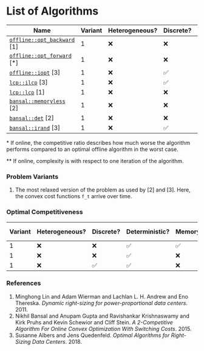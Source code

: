 # List of Algorithms

| Name                                             | Variant | Heterogeneous? | Discrete? | Online? | Competitiveness* | Complexity** |
| -----------------------------------------------  | ------- | -------------- | --------- | ------- | ---------------- | ------------ |
| [`offline::opt_backward`](offline/opt.rs) [1]    | 1       | ❌             | ❌        | ❌      |                  | ?            |
| [`offline::opt_forward`](offline/opt.rs) [*]     | 1       | ❌             | ❌        | ❌      |                  | ?            |
| [`offline::iopt`](offline/iopt.rs) [3]           | 1       | ❌             | ✅        | ❌      |                  | O(T log m)   |
| [`lcp::ilcp`](lcp/ilcp.rs) [3]                   | 1       | ❌             | ✅        | ✅      | 3-competitive    | ?            |
| [`lcp::lcp`](lcp/lcp.rs) [1]                     | 1       | ❌             | ❌        | ✅      | 3-competitive    | ?            |
| [`bansal::memoryless`](bansal/memoryless.rs) [2] | 1       | ❌             | ❌        | ✅      | 3-competitive    | ?            |
| [`bansal::det`](bansal/det.rs) [2]               | 1       | ❌             | ❌        | ✅      | 2-competitive    | ?            |
| [`bansal::irand`](bansal/irand.rs) [3]           | 1       | ❌             | ✅        | ✅      | 2-competitive    | ?            |

\* If online, the competitive ratio describes how much worse the algorithm performs compared to an optimal offline algorithm in the worst case.

\*\* If online, complexity is with respect to one iteration of the algorithm.

### Problem Variants

1. The most relaxed version of the problem as used by [2] and [3]. Here, the convex cost functions `f_t` arrive over time.

### Optimal Competitiveness

| Variant | Heterogeneous? | Discrete? | Deterministic? | Memoryless? | Optimal Competitiveness |
| ------- | -------------- | --------- | -------------- | ----------- | ----------------------- |
| 1       | ❌             | ❌        | ✅             | ✅          | 3-competitive           |
| 1       | ❌             | ❌        | ✅             | ❌          | 2-competitive           |
| 1       | ❌             | ✅        | ✅             | ❌          | 3-competitive           |

### References

1. Minghong Lin and Adam Wierman and Lachlan L. H. Andrew and Eno Thereska. _Dynamic right-sizing for power-proportional data centers_. 2011.
2. Nikhil Bansal and Anupam Gupta and Ravishankar Krishnaswamy and Kirk Pruhs and Kevin Schewior and Cliff Stein. _A 2-Competitive Algorithm For Online Convex Optimization With Switching Costs_. 2015.
3. Susanne Albers and Jens Quedenfeld. _Optimal Algorithms for Right-Sizing Data Centers_. 2018.
